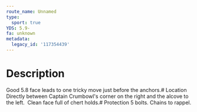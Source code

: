 ```yaml
---
route_name: Unnamed
type:
  sport: true
YDS: 5.9-
fa: unknown
metadata:
  legacy_id: '117354439'
---
```

# Description
Good 5.8 face leads to one tricky move just before the anchors.# Location
Directly between Captain Crumbowl's corner on the right and the alcove to the left.  Clean face full of chert holds.# Protection
5 bolts. Chains to rappel.